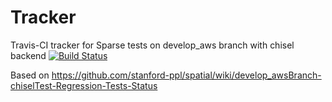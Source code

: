 # Tracker
Travis-CI tracker for Sparse tests on develop_aws branch with chisel backend
[![Build Status](https://travis-ci.org/mattfel1/Tracker.svg?branch=ClassSparse-Branchdevelop_aws-Backendchisel-Tracker)](https://travis-ci.org/mattfel1/Tracker)

Based on https://github.com/stanford-ppl/spatial/wiki/develop_awsBranch-chiselTest-Regression-Tests-Status
